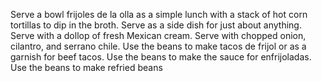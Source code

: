 Serve a bowl frijoles de la olla as a simple lunch with a stack of hot corn tortillas to dip in the broth.
Serve as a side dish for just about anything.
Serve with a dollop of fresh Mexican cream.
Serve with chopped onion, cilantro, and serrano chile.
Use the beans to make tacos de frijol or as a garnish for beef tacos.
Use the beans to make the sauce for enfrijoladas.
Use the beans to make refried beans